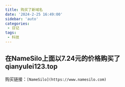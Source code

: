 ```yaml
---
title: 购买了新域名
date: '2024-2-25 16:49:00'
sidebar: 'auto'
categories:
 - 日记
tags:
 - 科技
---
```

## 在NameSilo上面以7.24元的价格购买了qianyulei123.top
购买链接：`[NameSilo](https://www.namesilo.com)`
